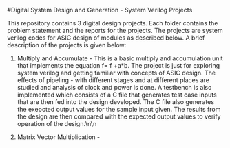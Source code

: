 #Digital System Design and Generation - System Verilog Projects

This repository contains 3 digital design projects. Each folder contains the problem statement and the reports for the projects.
The projects are system verilog codes for ASIC design of modules as described below.
A brief description of the projects is given below:



1. Multiply and Accumulate - This is a basic multiply and accumulation unit that implements the equation f= f +a*b. The project is just for exploring system verilog and getting familiar with concepts of ASIC design. The effects of pipeling - with different stages and at different places are studied and analysis of clock and power is done. A testbench is also implemented which consists of a C file that generates test case inputs that are then fed into the design developed. The C file also generates the exepcted output values for the sample input given. The results from the design are then compared with the expected output values to verify operation of the design.\n\n

2. Matrix Vector Multiplication -
